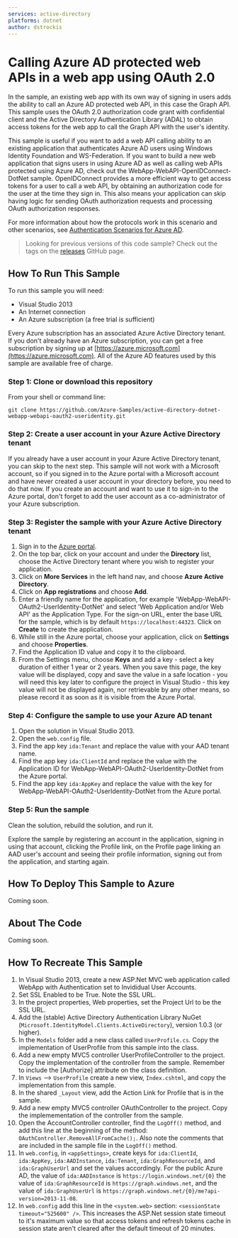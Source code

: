 ```yaml
---
services: active-directory
platforms: dotnet
author: dstrockis
---
```


# Calling Azure AD protected web APIs in a web app using OAuth 2.0

In the sample, an existing web app with its own way of signing in users adds the ability to call an Azure AD protected web API, in this case the Graph API.  This sample uses the OAuth 2.0 authorization code grant with confidential client and the Active Directory Authentication Library (ADAL) to obtain access tokens for the web app to call the Graph API with the user's identity.

This sample is useful if you want to add a web API calling ability to an existing application that authenticates Azure AD users using Windows Identity Foundation and WS-Federation.  If you want to build a new web application that signs users in using Azure AD as well as calling web APIs protected using Azure AD, check out the WebApp-WebAPI-OpenIDConnect-DotNet sample.  OpenIDConnect provides a more efficient way to get access tokens for a user to call a web API, by obtaining an authorization code for the user at the time they sign in.  This also means your application can skip having logic for sending OAuth authorization requests and processing OAuth authorization responses.

For more information about how the protocols work in this scenario and other scenarios, see [Authentication Scenarios for Azure AD](http://go.microsoft.com/fwlink/?LinkId=394414).

> Looking for previous versions of this code sample? Check out the tags on the [releases](../../releases) GitHub page.

## How To Run This Sample

To run this sample you will need:
- Visual Studio 2013
- An Internet connection
- An Azure subscription (a free trial is sufficient)

Every Azure subscription has an associated Azure Active Directory tenant.  If you don't already have an Azure subscription, you can get a free subscription by signing up at [https://azure.microsoft.com](https://azure.microsoft.com).  All of the Azure AD features used by this sample are available free of charge.

### Step 1:  Clone or download this repository

From your shell or command line:

`git clone https://github.com/Azure-Samples/active-directory-dotnet-webapp-webapi-oauth2-useridentity.git`

### Step 2:  Create a user account in your Azure Active Directory tenant

If you already have a user account in your Azure Active Directory tenant, you can skip to the next step.  This sample will not work with a Microsoft account, so if you signed in to the Azure portal with a Microsoft account and have never created a user account in your directory before, you need to do that now.  If you create an account and want to use it to sign-in to the Azure portal, don't forget to add the user account as a co-administrator of your Azure subscription.

### Step 3:  Register the sample with your Azure Active Directory tenant

1. Sign in to the [Azure portal](https://portal.azure.com).
2. On the top bar, click on your account and under the **Directory** list, choose the Active Directory tenant where you wish to register your application.
3. Click on **More Services** in the left hand nav, and choose **Azure Active Directory**.
4. Click on **App registrations** and choose **Add**.
5. Enter a friendly name for the application, for example 'WebApp-WebAPI-OAuth2-UserIdentity-DotNet' and select 'Web Application and/or Web API' as the Application Type. For the sign-on URL, enter the base URL for the sample, which is by default `https://localhost:44323`. Click on **Create** to create the application.
6. While still in the Azure portal, choose your application, click on **Settings** and choose **Properties**.
7. Find the Application ID value and copy it to the clipboard.
8. From the Settings menu, choose **Keys** and add a key - select a key duration of either 1 year or 2 years. When you save this page, the key value will be displayed, copy and save the value in a safe location - you will need this key later to configure the project in Visual Studio - this key value will not be displayed again, nor retrievable by any other means, so please record it as soon as it is visible from the Azure Portal.

### Step 4:  Configure the sample to use your Azure AD tenant

1. Open the solution in Visual Studio 2013.
2. Open the `web.config` file.
3. Find the app key `ida:Tenant` and replace the value with your AAD tenant name.
4. Find the app key `ida:ClientId` and replace the value with the Application ID for WebApp-WebAPI-OAuth2-UserIdentity-DotNet from the Azure portal.
5. Find the app key `ida:AppKey` and replace the value with the key for WebApp-WebAPI-OAuth2-UserIdentity-DotNet from the Azure portal.

### Step 5:  Run the sample

Clean the solution, rebuild the solution, and run it.

Explore the sample by registering an account in the application, signing in using that account, clicking the Profile link, on the Profile page linking an AAD user's account and seeing their profile information, signing out from the application, and starting again.

## How To Deploy This Sample to Azure

Coming soon.

## About The Code

Coming soon.

## How To Recreate This Sample

1. In Visual Studio 2013, create a new ASP.Net MVC web application called WebApp with Authentication set to Invididual User Accounts.
2. Set SSL Enabled to be True.  Note the SSL URL.
3. In the project properties, Web properties, set the Project Url to be the SSL URL.
4. Add the (stable) Active Directory Authentication Library NuGet (`Microsoft.IdentityModel.Clients.ActiveDirectory`), version 1.0.3 (or higher).
5. In the `Models` folder add a new class called `UserProfile.cs`.  Copy the implementation of UserProfile from this sample into the class.
6. Add a new empty MVC5 controller UserProfileController to the project.  Copy the implementation of the controller from the sample.  Remember to include the [Authorize] attribute on the class definition.
7. In `Views` --> `UserProfile` create a new view, `Index.cshtml`, and copy the implementation from this sample.
8. In the shared `_Layout` view, add the Action Link for Profile that is in the sample.
9. Add a new empty MVC5 controller OAuthController to the project.  Copy the implemementation of the controller from the sample.
10. Open the AccountController controller,  find the `LogOff()` method, and add this line at the beginning of the method: `OAuthController.RemoveAllFromCache();`.  Also note the comments that are included in the sample file in the `LogOff()` method.
11. In `web.config`, in `<appSettings>`, create keys for `ida:ClientId`, `ida:AppKey`, `ida:AADInstance`, `ida:Tenant`, `ida:GraphResourceId`, and `ida:GraphUserUrl` and set the values accordingly.  For the public Azure AD, the value of `ida:AADInstance` is `https://login.windows.net/{0}` the value of `ida:GraphResourceId` is `https://graph.windows.net`, and the value of `ida:GraphUserUrl` is `https://graph.windows.net/{0}/me?api-version=2013-11-08`.
12. In `web.config` add this line in the `<system.web>` section: `<sessionState timeout="525600" />`.  This increases the ASP.Net session state timeout to it's maximum value so that access tokens and refresh tokens cache in session state aren't cleared after the default timeout of 20 minutes.

